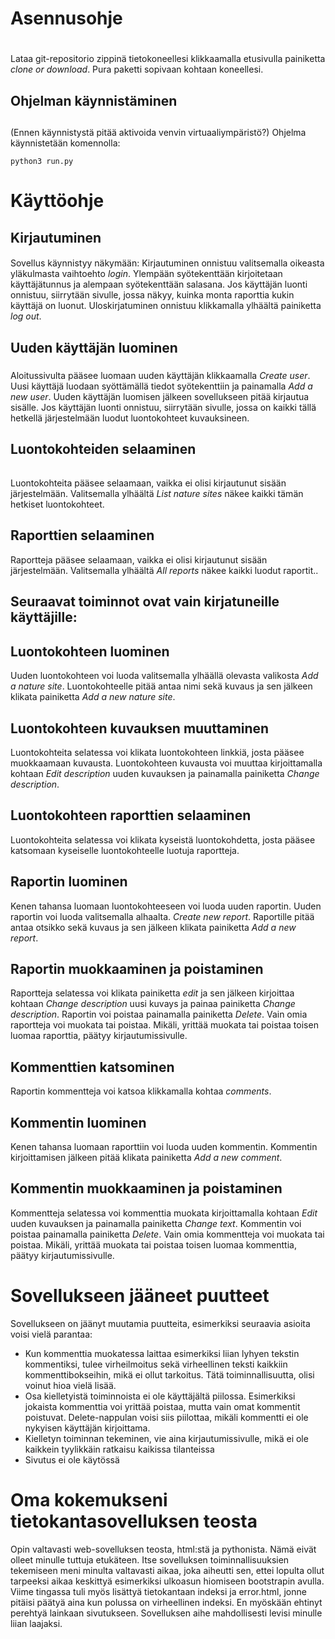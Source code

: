 # Asennusohje <h1>  
Lataa git-repositorio zippinä tietokoneellesi klikkaamalla etusivulla painiketta _clone or download_. Pura paketti sopivaan kohtaan koneellesi. 

## Ohjelman käynnistäminen <h2>
(Ennen käynnistystä pitää aktivoida venvin virtuaaliympäristö?) Ohjelma käynnistetään komennolla:
```
python3 run.py
```

# Käyttöohje <h3>

## Kirjautuminen <h4>
Sovellus käynnistyy näkymään: 
Kirjautuminen onnistuu valitsemalla oikeasta yläkulmasta vaihtoehto _login_. Ylempään syötekenttään kirjoitetaan käyttäjätunnus ja alempaan syötekenttään salasana.
Jos käyttäjän luonti onnistuu, siirrytään sivulle, jossa näkyy, kuinka monta raporttia kukin käyttäjä on luonut. Uloskirjatuminen onnistuu klikkamalla ylhäältä painiketta _log out_.

## Uuden käyttäjän luominen <h5>
Aloitussivulta pääsee luomaan uuden käyttäjän klikkaamalla _Create user_. Uusi käyttäjä luodaan syöttämällä tiedot syötekenttiin ja painamalla _Add a new user_. Uuden käyttäjän luomisen jälkeen sovellukseen pitää kirjautua sisälle.
Jos käyttäjän luonti onnistuu, siirrytään sivulle, jossa on kaikki tällä hetkellä järjestelmään luodut luontokohteet kuvauksineen.

## Luontokohteiden selaaminen <h6> 
Luontokohteita pääsee selaamaan, vaikka ei olisi kirjautunut sisään järjestelmään. Valitsemalla ylhäältä _List nature sites_ näkee kaikki tämän hetkiset luontokohteet.

## Raporttien selaaminen <h7> 
Raportteja pääsee selaamaan, vaikka ei olisi kirjautunut sisään järjestelmään. Valitsemalla ylhäältä _All reports_ näkee kaikki luodut raportit..

## Seuraavat toiminnot ovat vain kirjatuneille käyttäjille: <h8>

## Luontokohteen luominen <h9>
Uuden luontokohteen voi luoda valitsemalla ylhäällä olevasta valikosta _Add a nature site_. Luontokohteelle pitää antaa nimi sekä kuvaus ja sen jälkeen klikata painiketta _Add a new nature site_.

## Luontokohteen kuvauksen muuttaminen <h10>
Luontokohteita selatessa voi klikata luontokohteen linkkiä, josta pääsee muokkaamaan kuvausta. Luontokohteen kuvausta voi muuttaa kirjoittamalla kohtaan _Edit description_ uuden kuvauksen ja painamalla painiketta _Change description_.

## Luontokohteen raporttien selaaminen <h11>
Luontokohteita selatessa voi klikata kyseistä luontokohdetta, josta pääsee katsomaan kyseiselle luontokohteelle luotuja raportteja.

## Raportin luominen <h12>
Kenen tahansa luomaan luontokohteeseen voi luoda uuden raportin. Uuden raportin voi luoda valitsemalla alhaalta. _Create new report_. Raportille pitää antaa otsikko sekä kuvaus ja sen jälkeen klikata painiketta _Add a new report_.

## Raportin muokkaaminen ja poistaminen <h13>
Raportteja selatessa voi klikata painiketta _edit_ ja sen jälkeen kirjoittaa kohtaan _Change description_ uusi kuvays ja painaa painiketta _Change description_. Raportin voi poistaa painamalla painiketta _Delete_. Vain omia raportteja voi muokata tai poistaa. Mikäli, yrittää muokata tai poistaa toisen luomaa raporttia, päätyy kirjautumissivulle.

## Kommenttien katsominen <h14>
Raportin kommentteja voi katsoa klikkamalla kohtaa _comments_.

## Kommentin luominen <h15>
Kenen tahansa luomaan raporttiin voi luoda uuden kommentin. Kommentin kirjoittamisen jälkeen pitää klikata painiketta _Add a new comment_.

## Kommentin muokkaaminen ja poistaminen <h16>
Kommentteja selatessa voi kommenttia muokata kirjoittamalla kohtaan _Edit_ uuden kuvauksen ja painamalla painiketta _Change text_. Kommentin voi poistaa painamalla painiketta _Delete_. Vain omia kommentteja voi muokata tai poistaa. Mikäli, yrittää muokata tai poistaa toisen luomaa kommenttia, päätyy kirjautumissivulle.


# Sovellukseen jääneet puutteet <h17>

Sovellukseen on jäänyt muutamia puutteita, esimerkiksi seuraavia asioita voisi vielä parantaa:

- Kun kommenttia muokatessa laittaa esimerkiksi liian lyhyen tekstin kommentiksi, tulee virheilmoitus sekä virheellinen teksti kaikkiin kommenttibokseihin, mikä ei ollut tarkoitus. Tätä toiminnallisuutta, olisi voinut hioa vielä lisää.
- Osa kielletyistä toiminnoista ei ole käyttäjältä piilossa. Esimerkiksi jokaista kommenttia voi yrittää poistaa, mutta vain omat kommentit poistuvat. Delete-nappulan voisi siis piilottaa, mikäli kommentti ei ole nykyisen käyttäjän kirjoittama.
- Kielletyn toiminnan tekeminen, vie aina kirjautumissivulle, mikä ei ole kaikkein tyylikkäin ratkaisu kaikissa tilanteissa
- Sivutus ei ole käytössä

# Oma kokemukseni tietokantasovelluksen teosta <h18>

Opin valtavasti web-sovelluksen teosta, html:stä ja pythonista. Nämä eivät olleet minulle tuttuja etukäteen. Itse sovelluksen toiminnallisuuksien tekemiseen meni minulta valtavasti aikaa, joka aiheutti sen, ettei lopulta ollut tarpeeksi aikaa keskittyä esimerkiksi ulkoasun hiomiseen bootstrapin avulla. Viime tingassa tuli myös lisättyä tietokantaan indeksi ja error.html, jonne pitäisi päätyä aina kun polussa on virheellinen indeksi. En myöskään ehtinyt perehtyä lainkaan sivutukseen. Sovelluksen aihe mahdollisesti levisi minulle liian laajaksi.
